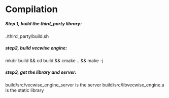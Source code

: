 # Compilation
##### Step 1, build the third_party library:
./third_party/build.sh

##### step2, build vecwise engine:
mkdir build && cd build && cmake .. && make -j

##### step3, get the library and server:
build/src/vecwise_engine_server is the server
build/src/libvecwise_engine.a is the static library